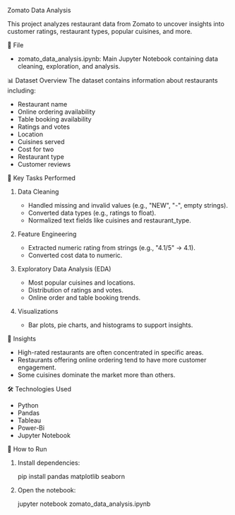
Zomato Data Analysis

This project analyzes restaurant data from Zomato to uncover insights into customer ratings, restaurant types, popular cuisines, and more.

📁 File
- zomato_data_analysis.ipynb: Main Jupyter Notebook containing data cleaning, exploration, and analysis.

📊 Dataset Overview
The dataset contains information about restaurants including:
- Restaurant name
- Online ordering availability
- Table booking availability
- Ratings and votes
- Location
- Cuisines served
- Cost for two
- Restaurant type
- Customer reviews

🔧 Key Tasks Performed
1. Data Cleaning
   - Handled missing and invalid values (e.g., "NEW", "-", empty strings).
   - Converted data types (e.g., ratings to float).
   - Normalized text fields like cuisines and restaurant_type.

2. Feature Engineering
   - Extracted numeric rating from strings (e.g., "4.1/5" → 4.1).
   - Converted cost data to numeric.

3. Exploratory Data Analysis (EDA)
   - Most popular cuisines and locations.
   - Distribution of ratings and votes.
   - Online order and table booking trends.

4. Visualizations
   - Bar plots, pie charts, and histograms to support insights.

🧠 Insights
- High-rated restaurants are often concentrated in specific areas.
- Restaurants offering online ordering tend to have more customer engagement.
- Some cuisines dominate the market more than others.

🛠️ Technologies Used
- Python
- Pandas
- Tableau
- Power-Bi
- Jupyter Notebook

📌 How to Run
1. Install dependencies:

   pip install pandas matplotlib seaborn

2. Open the notebook:

   jupyter notebook zomato_data_analysis.ipynb
